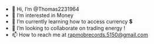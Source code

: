 - 👋 Hi, I’m @Thomas2231964
- 👀 I’m interested in Money 
- 🌱 I’m currently learning how to access currency 💲
- 💞️ I’m looking to collaborate on trading energy !
- 📫 How to reach me at rapmobrecords.5150@gmail.com
